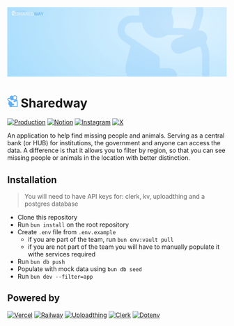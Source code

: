 <img src="./public/banner.png" />

# <img src="./public/images/logo/favicon.svg" width="24" /> Sharedway

[![Production](https://img.shields.io/badge/deployment-prod-3a506b?&style=for-the-badge&labelColor=dbf0fd)](https://sharedway.org)
[![Notion](https://img.shields.io/badge/Notion-%23000000.svg?style=for-the-badge&logo=notion&logoColor=white)](https://natural-iberis-96f.notion.site/3489c64422dc456b85d3b2f559d1fdca?v=fdaeb1a8cb38486194b66123c705ee7a&pvs=74)
[![Instagram](https://img.shields.io/badge/Instagram-%23E4405F.svg?style=for-the-badge&logo=Instagram&logoColor=white)](https://www.instagram.com/sharedway_org/)
[![X](https://img.shields.io/badge/X-%23000000.svg?style=for-the-badge&logo=X&logoColor=white)](https://x.com/darklight9811)

An application to help find missing people and animals. Serving as a central bank (or HUB) for institutions, the government and anyone can access the data. A difference is that it allows you to filter by region, so that you can see missing people or animals in the location with better distinction.

## Installation

> You will need to have API keys for: clerk, kv, uploadthing and a postgres database

- Clone this repository
- Run `bun install` on the root repository
- Create `.env` file from `.env.example`
	- if you are part of the team, run `bun env:vault pull`
	- if you are not part of the team you will have to manually populate it withe services required
- Run `bun db push`
- Populate with mock data using `bun db seed`
- Run `bun dev --filter=app`

## Powered by

[![Vercel](https://img.shields.io/badge/vercel-%23000000.svg?style=for-the-badge&logo=vercel&logoColor=white)](https://vercel.com/)
[![Railway](https://img.shields.io/badge/railway-801ae6?logo=railway&style=for-the-badge)](https://railway.app/)
[![Uploadthing](https://img.shields.io/badge/uploadthing-e91616?&style=for-the-badge)](https://uploadthing.com/)
[![Clerk](https://img.shields.io/badge/clerk-6c47ff?&logo=clerk&style=for-the-badge)](https://clerk.com/)
[![Dotenv](https://img.shields.io/badge/dotenv--vault-white?logo=dotenv&style=for-the-badge)](https://www.dotenv.org/)